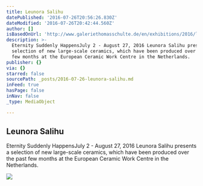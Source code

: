 ```yaml
---
title: Leunora Salihu
datePublished: '2016-07-26T20:56:26.830Z'
dateModified: '2016-07-26T20:42:44.560Z'
author: []
isBasedOnUrl: 'http://www.galeriethomasschulte.de/en/exhibitions/2016/leunora-salihu/#c1273'
description: >-
  Eternity Suddenly HappensJuly 2 - August 27, 2016 Leunora Salihu presents a
  selection of new large-scale ceramics, which have been produced over the past
  few months at the European Ceramic Work Centre in the Netherlands.
publisher: {}
via: {}
starred: false
sourcePath: _posts/2016-07-26-leunora-salihu.md
inFeed: true
hasPage: false
inNav: false
_type: MediaObject

---
```

<article style=""><h1>Leunora Salihu</h1><p>Eternity Suddenly HappensJuly 2 - August 27, 2016 Leunora Salihu presents a selection of new large-scale ceramics, which have been produced over the past few months at the European Ceramic Work Centre in the Netherlands.</p><img src="http://www.galeriethomasschulte.de/fileadmin/media/exhibitions_zweitausendsechzehn/Leunora_Salihu/ansicht_salihuP-thumb.jpg" /></article>